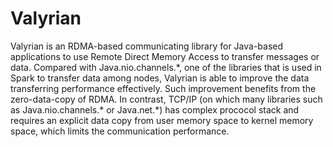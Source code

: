 Valyrian
========

Valyrian is an RDMA-based communicating library for Java-based applications to use Remote Direct Memory Access to transfer messages or data. Compared with Java.nio.channels.\*, one of the libraries that is used in Spark to transfer data among nodes, Valyrian is able to improve the data transferring performance effectively. Such improvement benefits from the zero-data-copy of RDMA. In contrast, TCP/IP (on which many libraries such as Java.nio.channels.\* or Java.net.\*) has complex prococol stack and requires an explicit data copy from user memory space to kernel memory space, which limits the communication performance.
